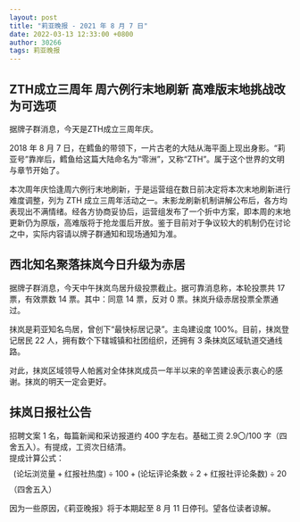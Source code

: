 ```yaml
---
layout: post
title: "莉亚晚报 - 2021 年 8 月 7 日"
date: 2022-03-13 12:33:00 +0800
author: 30266
tags: 莉亚晚报
---
```


## ZTH成立三周年 周六例行末地刷新 高难版末地挑战改为可选项
据牌子群消息，今天是ZTH成立三周年庆。

2018 年 8 月 7 日，在鳕鱼的带领下，一片古老的大陆从海平面上现出身影。“莉亚号”靠岸后，鳕鱼给这篇大陆命名为“零洲”，又称“ZTH”。属于这个世界的文明与章节开始了。

本次周年庆恰逢周六例行末地刷新，于是运营组在数日前决定将本次末地刷新进行难度调整，列为 ZTH 成立三周年活动之一。末影龙刷新机制讲解公布后，各方均表现出不满情绪。经各方协商妥协后，运营组发布了一个折中方案，即本周的末地更新仍为原版，高难版将于抢龙蛋后开放。鉴于目前对于争议较大的机制仍在讨论之中，实际内容请以牌子群通知和现场通知为准。

## 西北知名聚落抹岚今日升级为赤居
据牌子群消息，今天中午抹岚鸟居升级投票截止。据可靠消息称，本轮投票共 17 票，有效票数 14 票。其中：同意 14 票，反对 0 票。抹岚升级赤居投票全票通过。

抹岚是莉亚知名鸟居，曾创下“最快标居记录”。主岛建设度 100%。目前，抹岚登记居民 22 人，拥有数个下辖城镇和社团组织，还拥有 3 条抹岚区域轨道交通线路。

对此，抹岚区域领导人帕酱对全体抹岚成员一年半以来的辛苦建设表示衷心的感谢。抹岚的明天一定会更好。

## 抹岚日报社公告
招聘文案 1 名，每篇新闻和采访报道约 400 字左右。基础工资 2.9〇/100 字（四舍五入）。有提成，工资次日结清。<br />提成计算公式：$$(\mathsf{论坛浏览量}+\mathsf{红报社热度}) \div 100 + (\mathsf{论坛评论条数} \div 2 + \mathsf{红报社评论条数}) \div 20$$（四舍五入）

因为一些原因，《莉亚晚报》将于本期起至 8 月 11 日停刊。望各位读者谅解。